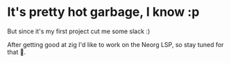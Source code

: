 # It's pretty hot garbage, I know :p

But since it's my first project cut me some slack :)

After getting good at zig I'd like to work on the Neorg LSP, so stay tuned for that 👀.